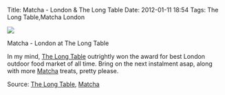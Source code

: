 Title: Matcha - London & The Long Table
Date: 2012-01-11 18:54
Tags: The Long Table,Matcha London



![](/images/MatchaLondonTheLongTable.jpg)

Matcha - London at The Long Table
 

In my mind, [The Long Table](http://thelongtable.net/) outrightly won the award for best London outdoor food market of all time. Bring on the next instalment asap, along with more [Matcha](http://www.matchalondon.com/) treats, pretty please.
 

Source: [The Long Table](http://thelongtable.net/), [Matcha](https://www.facebook.com/pages/Matcha/237946062932557)
